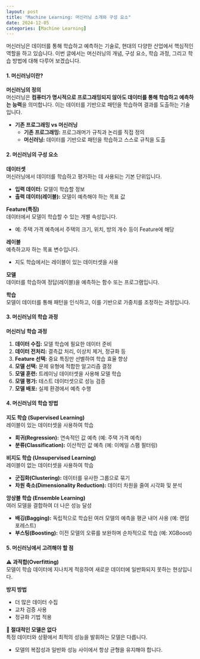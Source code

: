 ```yaml
---
layout: post
title: "Machine Learning: 머신러닝 소개와 구성 요소"
date: 2024-12-05
categories: [Machine Learning] 
---
```


머신러닝은 데이터를 통해 학습하고 예측하는 기술로, 현대의 다양한 산업에서 핵심적인 역할을 하고 있습니다. 이번 글에서는 머신러닝의 개념, 구성 요소, 학습 과정, 그리고 학습 방법에 대해 다루어 보겠습니다.

#### 1. 머신러닝이란?

**머신러닝의 정의**  
머신러닝은 **컴퓨터가 명시적으로 프로그래밍되지 않아도 데이터를 통해 학습하고 예측하는 능력**을 의미합니다. 이는 데이터를 기반으로 패턴을 학습하여 결과를 도출하는 기술입니다.

- **기존 프로그래밍 vs 머신러닝**  
  - **기존 프로그래밍:** 프로그래머가 규칙과 논리를 직접 정의  
  - **머신러닝:** 데이터를 기반으로 패턴을 학습하고 스스로 규칙을 도출  


#### 2. 머신러닝의 구성 요소

**데이터셋**  
머신러닝에서 데이터를 학습하고 평가하는 데 사용되는 기본 단위입니다.  
- **입력 데이터:** 모델이 학습할 정보  
- **출력 데이터(레이블):** 모델이 예측해야 하는 목표 값  

**Feature(특징)**  
데이터에서 모델이 학습할 수 있는 개별 속성입니다.  
- 예: 주택 가격 예측에서 주택의 크기, 위치, 방의 개수 등이 Feature에 해당  

**레이블**  
예측하고자 하는 목표 변수입니다.  
- 지도 학습에서는 레이블이 있는 데이터셋을 사용  

**모델**  
데이터를 학습하여 정답(레이블)을 예측하는 함수 또는 프로그램입니다.  

**학습**  
모델이 데이터를 통해 패턴을 인식하고, 이를 기반으로 가중치를 조정하는 과정입니다.  


#### 3. 머신러닝의 학습 과정

**머신러닝 학습 과정**  
1. **데이터 수집:** 모델 학습에 필요한 데이터 준비  
2. **데이터 전처리:** 결측값 처리, 이상치 제거, 정규화 등  
3. **Feature 선택:** 중요 특징만 선별하여 학습 효율 향상  
4. **모델 선택:** 문제 유형에 적합한 알고리즘 결정  
5. **모델 훈련:** 트레이닝 데이터셋을 사용해 모델 학습  
6. **모델 평가:** 테스트 데이터셋으로 성능 검증  
7. **모델 배포:** 실제 환경에서 예측 수행  


#### 4. 머신러닝의 학습 방법

**지도 학습 (Supervised Learning)**  
레이블이 있는 데이터셋을 사용하여 학습  
- **회귀(Regression):** 연속적인 값 예측 (예: 주택 가격 예측)  
- **분류(Classification):** 이산적인 값 예측 (예: 이메일 스팸 필터링)  

**비지도 학습 (Unsupervised Learning)**  
레이블이 없는 데이터셋을 사용하여 학습  
- **군집화(Clustering):** 데이터를 유사한 그룹으로 묶기  
- **차원 축소(Dimensionality Reduction):** 데이터 차원을 줄여 시각화 및 분석  

**앙상블 학습 (Ensemble Learning)**  
여러 모델을 결합하여 더 나은 성능 달성  
- **배깅(Bagging):** 독립적으로 학습된 여러 모델의 예측을 평균 내어 사용 (예: 랜덤포레스트)  
- **부스팅(Boosting):** 이전 모델의 오류를 보완하며 순차적으로 학습 (예: XGBoost)  


#### 5. 머신러닝에서 고려해야 할 점

**⚠️ 과적합(Overfitting)**  
모델이 학습 데이터에 지나치게 적응하여 새로운 데이터에 일반화되지 못하는 현상입니다.  

**방지 방법**  
- 더 많은 데이터 수집  
- 교차 검증 사용  
- 정규화 기법 적용  

**🚫 절대적인 모델은 없다**  
특정 데이터와 상황에서 최적의 성능을 발휘하는 모델은 다릅니다.  
- 모델의 복잡성과 일반화 성능 사이에서 항상 균형을 유지해야 합니다.
